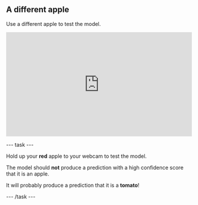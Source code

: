 ## A different apple

Use a different apple to test the model.

<html>
  <div style="position: relative; overflow: hidden; padding-top: 56.25%;">
    <iframe style="position: absolute; top: 0; left: 0; right: 0; width: 100%; height: 100%; border: none;" src="https://www.youtube.com/embed/k7eK6daolgo?rel=0&cc_load_policy=1" allowfullscreen allow="accelerometer; autoplay; clipboard-write; encrypted-media; gyroscope; picture-in-picture; web-share"></iframe>
  </div>
</html>

--- task ---

Hold up your **red** apple to your webcam to test the model.

The model should **not** produce a prediction with a high confidence score that it is an apple.

It will probably produce a prediction that it is a **tomato**!

--- /task ---
